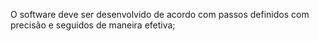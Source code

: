 O software deve ser desenvolvido de acordo com passos definidos com precisão e seguidos de maneira efetiva;